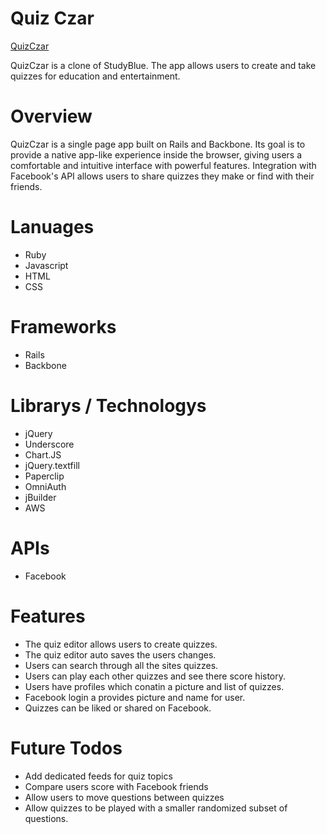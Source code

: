 # Quiz Czar

[QuizCzar][link]

[link]: http://quizczar.io

QuizCzar is a clone of StudyBlue. The app allows users to create  and take quizzes for education and entertainment.

# Overview
QuizCzar is a single page app built on Rails and Backbone. Its goal is to provide a native app-like experience inside the browser, giving users a comfortable and intuitive interface with  powerful features. Integration with Facebook's API allows users to share quizzes they make or find with their friends.

# Lanuages

* Ruby
* Javascript
* HTML
* CSS

# Frameworks

* Rails
* Backbone

# Librarys / Technologys

* jQuery
* Underscore
* Chart.JS
* jQuery.textfill
* Paperclip
* OmniAuth
* jBuilder
* AWS


# APIs

* Facebook

# Features

* The quiz editor allows users to create quizzes.
* The quiz editor auto saves the users changes.
* Users can search through all the sites quizzes.
* Users can play each other quizzes and see there score history.
* Users have profiles which conatin a picture and list of quizzes.
* Facebook login a provides picture and name for user.
* Quizzes can be liked or shared on Facebook.

# Future Todos

* Add dedicated feeds for quiz topics
* Compare users score with Facebook friends
* Allow users to move questions between quizzes
* Allow quizzes to be played with a smaller randomized subset of questions.
